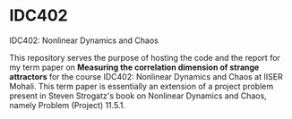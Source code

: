 # IDC402
IDC402: Nonlinear Dynamics and Chaos

This repository serves the purpose of hosting the code and the report for my term paper on **Measuring the correlation dimension of strange attractors** for the course IDC402: Nonlinear Dynamics and Chaos at IISER Mohali. This term paper is essentially an extension of a project problem present in Steven Strogatz's book on Nonlinear Dynamics and Chaos, namely Problem (Project) 11.5.1.
